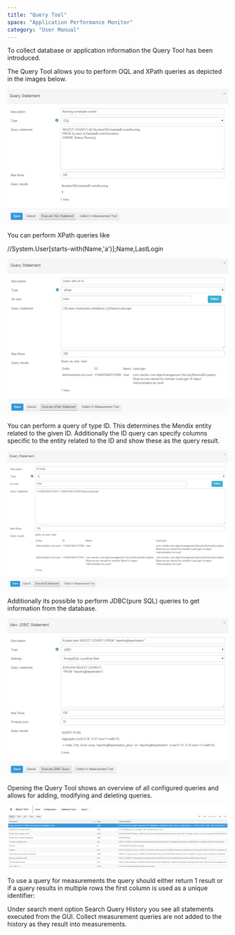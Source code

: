 ```yaml
---
title: "Query Tool"
space: "Application Performance Monitor"
category: "User Manual"
---
```

To collect database or application information the Query Tool has been introduced. 

The Query Tool allows you to perform OQL and XPath queries as depicted in the images below.

![](attachments/19956362/20218052.png)                       

You can perform XPath queries like

//System.User[starts-with(Name,'a')];Name,LastLogin

 ![](attachments/19956362/20218053.png)

You can perform a query of type ID. This determines the Mendix entity related to the given ID. Additionally the ID query can specify columns specific to the entity related to the ID and show these as the query result.

 ![](attachments/19956362/20218054.png)

Additionally its possible to perform JDBC(pure SQL) queries to get information from the database.

 ![](attachments/19956362/20218055.png)

Opening the Query Tool shows an overview of all configured queries and allows for adding, modifying and deleting queries.

![](attachments/19956362/20218056.png) 

To use a query for measurements the query should either return 1 result or if a query results in multiple rows the first column is used as a unique identifier:

Under search ment option Search Query History you see all statements executed from the GUI. Collect measurement queries are not added to the history as they result into measurements.
